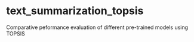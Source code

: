 # text_summarization_topsis
Comparative peformance evaluation of different pre-trained models using TOPSIS
